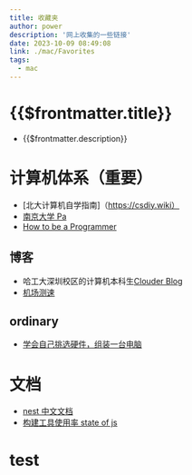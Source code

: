 ```yaml
---
title: 收藏夹
author: power
description: '网上收集的一些链接'
date: 2023-10-09 08:49:08
link: ./mac/Favorites
tags:
  - mac
---
```


# {{$frontmatter.title}}

- {{$frontmatter.description}}

# 计算机体系（重要）

- [北大计算机自学指南]（https://csdiy.wiki）
- [南京大学 Pa](https://nju-projectn.github.io/ics-pa-gitbook/ics2023/)
- [How to be a Programmer](https://braydie.gitbooks.io/how-to-be-a-programmer/content/zh/)

## 博客

- 哈工大深圳校区的计算机本科生[Clouder Blog](https://www.codein.icu/about/)
- [机场测速](https://www.duyaoss.com/archives/3/)

## ordinary

- [学会自己挑选硬件，组装一台电脑](https://zhuanlan.zhihu.com/p/406451515)

# 文档

- [nest 中文文档](https://juejin.cn/post/7293176193322237990)
- [构建工具使用率 state of js](https://2022.stateofjs.com/en-US/libraries/build-tools/)

# test

